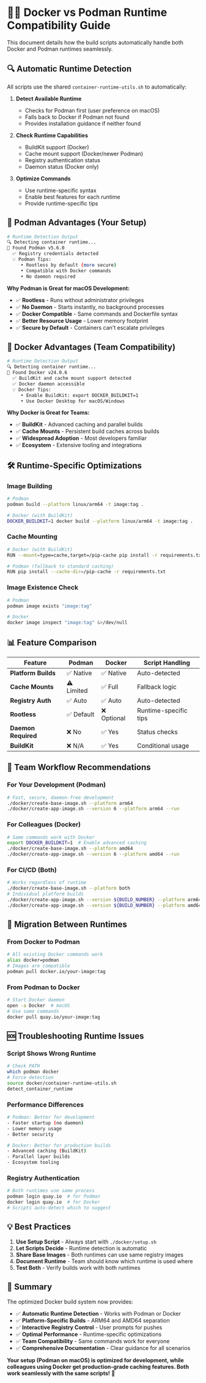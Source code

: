 # 🐳🐙 Docker vs Podman Runtime Compatibility Guide

This document details how the build scripts automatically handle both Docker and Podman runtimes seamlessly.

## 🔍 **Automatic Runtime Detection**

All scripts use the shared `container-runtime-utils.sh` to automatically:

1. **Detect Available Runtime**
   - Checks for Podman first (user preference on macOS)
   - Falls back to Docker if Podman not found
   - Provides installation guidance if neither found

2. **Check Runtime Capabilities**
   - BuildKit support (Docker)
   - Cache mount support (Docker/newer Podman)
   - Registry authentication status
   - Daemon status (Docker only)

3. **Optimize Commands**
   - Use runtime-specific syntax
   - Enable best features for each runtime
   - Provide runtime-specific tips

## 🐙 **Podman Advantages (Your Setup)**

```bash
# Runtime Detection Output
🔍 Detecting container runtime...
🐙 Found Podman v5.6.0
  ✅ Registry credentials detected
  💡 Podman Tips:
     • Rootless by default (more secure)
     • Compatible with Docker commands
     • No daemon required
```

**Why Podman is Great for macOS Development:**
- ✅ **Rootless** - Runs without administrator privileges
- ✅ **No Daemon** - Starts instantly, no background processes
- ✅ **Docker Compatible** - Same commands and Dockerfile syntax
- ✅ **Better Resource Usage** - Lower memory footprint
- ✅ **Secure by Default** - Containers can't escalate privileges

## 🐳 **Docker Advantages (Team Compatibility)**

```bash
# Runtime Detection Output
🔍 Detecting container runtime...
🐳 Found Docker v24.0.6
  ✅ BuildKit and cache mount support detected
  ✅ Docker daemon accessible
  💡 Docker Tips:
     • Enable BuildKit: export DOCKER_BUILDKIT=1
     • Use Docker Desktop for macOS/Windows
```

**Why Docker is Great for Teams:**
- ✅ **BuildKit** - Advanced caching and parallel builds
- ✅ **Cache Mounts** - Persistent build caches across builds
- ✅ **Widespread Adoption** - Most developers familiar
- ✅ **Ecosystem** - Extensive tooling and integrations

## 🛠️ **Runtime-Specific Optimizations**

### **Image Building**
```bash
# Podman
podman build --platform linux/arm64 -t image:tag .

# Docker (with BuildKit)
DOCKER_BUILDKIT=1 docker build --platform linux/arm64 -t image:tag .
```

### **Cache Mounting**
```bash
# Docker (with BuildKit)
RUN --mount=type=cache,target=/pip-cache pip install -r requirements.txt

# Podman (fallback to standard caching)
RUN pip install --cache-dir=/pip-cache -r requirements.txt
```

### **Image Existence Check**
```bash
# Podman
podman image exists "image:tag"

# Docker
docker image inspect "image:tag" &>/dev/null
```

## 📊 **Feature Comparison**

| Feature | Podman | Docker | Script Handling |
|---------|--------|--------|-----------------|
| **Platform Builds** | ✅ Native | ✅ Native | Auto-detected |
| **Cache Mounts** | ⚠️ Limited | ✅ Full | Fallback logic |
| **Registry Auth** | ✅ Auto | ✅ Auto | Auto-detected |
| **Rootless** | ✅ Default | ❌ Optional | Runtime-specific tips |
| **Daemon Required** | ❌ No | ✅ Yes | Status checks |
| **BuildKit** | ❌ N/A | ✅ Yes | Conditional usage |

## 🚀 **Team Workflow Recommendations**

### **For Your Development (Podman)**
```bash
# Fast, secure, daemon-free development
./docker/create-base-image.sh --platform arm64
./docker/create-app-image.sh --version 6 --platform arm64 --run
```

### **For Colleagues (Docker)**
```bash
# Same commands work with Docker
export DOCKER_BUILDKIT=1  # Enable advanced caching
./docker/create-base-image.sh --platform amd64
./docker/create-app-image.sh --version 6 --platform amd64 --run
```

### **For CI/CD (Both)**
```bash
# Works regardless of runtime
./docker/create-base-image.sh --platform both
# Individual platform builds
./docker/create-app-image.sh --version ${BUILD_NUMBER} --platform arm64
./docker/create-app-image.sh --version ${BUILD_NUMBER} --platform amd64
```

## 🔧 **Migration Between Runtimes**

### **From Docker to Podman**
```bash
# All existing Docker commands work
alias docker=podman
# Images are compatible
podman pull docker.io/your-image:tag
```

### **From Podman to Docker**
```bash
# Start Docker daemon
open -a Docker  # macOS
# Use same commands
docker pull quay.io/your-image:tag
```

## 🆘 **Troubleshooting Runtime Issues**

### **Script Shows Wrong Runtime**
```bash
# Check PATH
which podman docker
# Force detection
source docker/container-runtime-utils.sh
detect_container_runtime
```

### **Performance Differences**
```bash
# Podman: Better for development
- Faster startup (no daemon)
- Lower memory usage
- Better security

# Docker: Better for production builds
- Advanced caching (BuildKit)
- Parallel layer builds
- Ecosystem tooling
```

### **Registry Authentication**
```bash
# Both runtimes use same process
podman login quay.io  # for Podman
docker login quay.io  # for Docker
# Scripts auto-detect which to suggest
```

## 💡 **Best Practices**

1. **Use Setup Script** - Always start with `./docker/setup.sh`
2. **Let Scripts Decide** - Runtime detection is automatic
3. **Share Base Images** - Both runtimes can use same registry images
4. **Document Runtime** - Team should know which runtime is used where
5. **Test Both** - Verify builds work with both runtimes

## 🎯 **Summary**

The optimized Docker build system now provides:

- ✅ **Automatic Runtime Detection** - Works with Podman or Docker
- ✅ **Platform-Specific Builds** - ARM64 and AMD64 separation
- ✅ **Interactive Registry Control** - User prompts for pushes
- ✅ **Optimal Performance** - Runtime-specific optimizations
- ✅ **Team Compatibility** - Same commands work for everyone
- ✅ **Comprehensive Documentation** - Clear guidance for all scenarios

**Your setup (Podman on macOS) is optimized for development, while colleagues using Docker get production-grade caching features. Both work seamlessly with the same scripts!** 🚀
